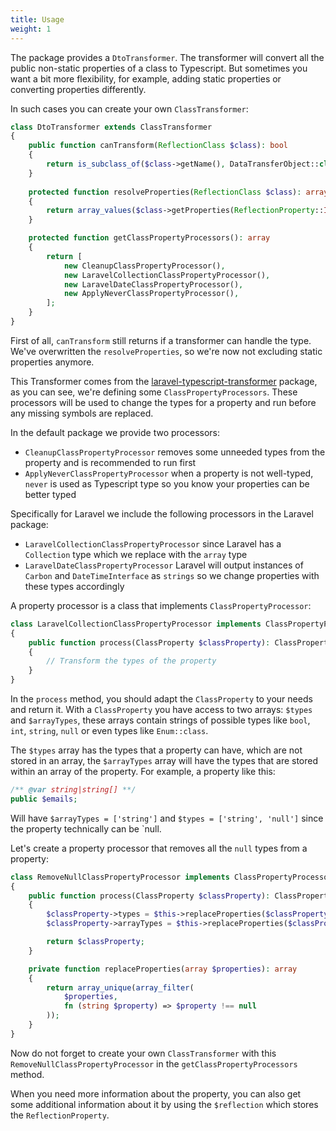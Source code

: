 ```yaml
---
title: Usage
weight: 1
---
```


The package provides a `DtoTransformer`. The transformer will convert all the public non-static properties of a class to Typescript. But sometimes you want a bit more flexibility, for example, adding static properties or converting properties differently.

In such cases you can create your own `ClassTransformer`:

```php
class DtoTransformer extends ClassTransformer
{
    public function canTransform(ReflectionClass $class): bool
    {
        return is_subclass_of($class->getName(), DataTransferObject::class);
    }
    
    protected function resolveProperties(ReflectionClass $class): array
    {
        return array_values($class->getProperties(ReflectionProperty::IS_PUBLIC));
    }

    protected function getClassPropertyProcessors(): array
    {
        return [
            new CleanupClassPropertyProcessor(),
            new LaravelCollectionClassPropertyProcessor(),
            new LaravelDateClassPropertyProcessor(),
            new ApplyNeverClassPropertyProcessor(),
        ];
    }
}
```

First of all, `canTransform` still returns if a transformer can handle the type. We've overwritten the `resolveProperties`, so we're now not excluding static properties anymore.

This Transformer comes from the [laravel-typescript-transformer](https://github.com/spatie/laravel-typescript-transformer) package, as you can see, we're defining some `ClassPropertyProcessors`. These processors will be used to change the types for a property and run before any missing symbols are replaced. 

In the default package we provide two processors:

- `CleanupClassPropertyProcessor` removes some unneeded types from the property and is recommended to run first
- `ApplyNeverClassPropertyProcessor` when a property is not well-typed, `never` is used as Typescript type so you know your properties can be better typed

Specifically for Laravel we include the following processors in the Laravel package:

- `LaravelCollectionClassPropertyProcessor` since Laravel has a `Collection` type which we replace with the `array` type
- `LaravelDateClassPropertyProcessor` Laravel will output instances of `Carbon` and `DateTimeInterface` as `strings` so we change properties with these types accordingly

A property processor is a class that implements `ClassPropertyProcessor`:

```php
class LaravelCollectionClassPropertyProcessor implements ClassPropertyProcessor
{
    public function process(ClassProperty $classProperty): ClassProperty
    {
        // Transform the types of the property
    }
}
```

In the `process` method, you should adapt the `ClassProperty` to your needs and return it. With a `ClassProperty` you have access to two arrays: `$types` and `$arrayTypes`, these arrays contain strings of possible types like `bool`, `int`, `string`, `null` or even types like `Enum::class`.

The `$types` array has the types that a property can have, which are not stored in an array, the `$arrayTypes` array will have the types that are stored within an array of the property. For example, a property like this:

```php
/** @var string|string[] **/
public $emails;
```

Will have `$arrayTypes = ['string']` and `$types = ['string', 'null']` since the property technically can be `null.

Let's create a property processor that removes all the `null` types from a property:

```php
class RemoveNullClassPropertyProcessor implements ClassPropertyProcessor
{
    public function process(ClassProperty $classProperty): ClassProperty
    {
        $classProperty->types = $this->replaceProperties($classProperty->types);
        $classProperty->arrayTypes = $this->replaceProperties($classProperty->arrayTypes);

        return $classProperty;
    }

    private function replaceProperties(array $properties): array
    {
        return array_unique(array_filter(
            $properties,
            fn (string $property) => $property !== null
        ));
    }
}
```

Now do not forget to create your own `ClassTransformer` with this `RemoveNullClassPropertyProcessor` in the `getClassPropertyProcessors` method.

When you need more information about the property, you can also get some additional information about it by using the `$reflection` which stores the `ReflectionProperty`.
